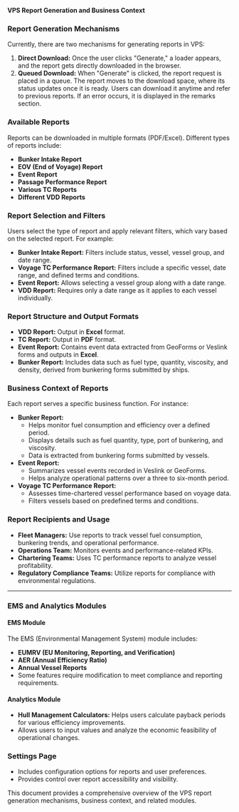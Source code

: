 **VPS Report Generation and Business Context**

### **Report Generation Mechanisms**
Currently, there are two mechanisms for generating reports in VPS:
1. **Direct Download:** Once the user clicks "Generate," a loader appears, and the report gets directly downloaded in the browser.
2. **Queued Download:** When "Generate" is clicked, the report request is placed in a queue. The report moves to the download space, where its status updates once it is ready. Users can download it anytime and refer to previous reports. If an error occurs, it is displayed in the remarks section.

### **Available Reports**
Reports can be downloaded in multiple formats (PDF/Excel). Different types of reports include:
- **Bunker Intake Report**
- **EOV (End of Voyage) Report**
- **Event Report**
- **Passage Performance Report**
- **Various TC Reports**
- **Different VDD Reports**

### **Report Selection and Filters**
Users select the type of report and apply relevant filters, which vary based on the selected report. For example:
- **Bunker Intake Report:** Filters include status, vessel, vessel group, and date range.
- **Voyage TC Performance Report:** Filters include a specific vessel, date range, and defined terms and conditions.
- **Event Report:** Allows selecting a vessel group along with a date range.
- **VDD Report:** Requires only a date range as it applies to each vessel individually.

### **Report Structure and Output Formats**
- **VDD Report:** Output in **Excel** format.
- **TC Report:** Output in **PDF** format.
- **Event Report:** Contains event data extracted from GeoForms or Veslink forms and outputs in **Excel**.
- **Bunker Report:** Includes data such as fuel type, quantity, viscosity, and density, derived from bunkering forms submitted by ships.

### **Business Context of Reports**
Each report serves a specific business function. For instance:
- **Bunker Report:**
  - Helps monitor fuel consumption and efficiency over a defined period.
  - Displays details such as fuel quantity, type, port of bunkering, and viscosity.
  - Data is extracted from bunkering forms submitted by vessels.
- **Event Report:**
  - Summarizes vessel events recorded in Veslink or GeoForms.
  - Helps analyze operational patterns over a three to six-month period.
- **Voyage TC Performance Report:**
  - Assesses time-chartered vessel performance based on voyage data.
  - Filters vessels based on predefined terms and conditions.

### **Report Recipients and Usage**
- **Fleet Managers:** Use reports to track vessel fuel consumption, bunkering trends, and operational performance.
- **Operations Team:** Monitors events and performance-related KPIs.
- **Chartering Teams:** Uses TC performance reports to analyze vessel profitability.
- **Regulatory Compliance Teams:** Utilize reports for compliance with environmental regulations.

---

### **EMS and Analytics Modules**

#### **EMS Module**
The EMS (Environmental Management System) module includes:
- **EUMRV (EU Monitoring, Reporting, and Verification)**
- **AER (Annual Efficiency Ratio)**
- **Annual Vessel Reports**
- Some features require modification to meet compliance and reporting requirements.

#### **Analytics Module**
- **Hull Management Calculators:** Helps users calculate payback periods for various efficiency improvements.
- Allows users to input values and analyze the economic feasibility of operational changes.

### **Settings Page**
- Includes configuration options for reports and user preferences.
- Provides control over report accessibility and visibility.

This document provides a comprehensive overview of the VPS report generation mechanisms, business context, and related modules.
